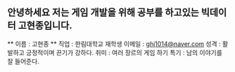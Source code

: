 ## 안녕하세요 저는 게임 개발을 위해 공부를 하고있는 빅데이터 고현종입니다.

** 이름 : 고현종 **
직업 : 한림대학교 재학생
이메일 : ghj1014@naver.com
성격 : 활발하고 긍정적이며 끈기가 강하다.
취미 : 여러 장르의 게임 하기
특기 : 남의 이야기를 잘 들어준다.
<!--
# 이름 : 고현종
# 직업 : 한림대학교 재학생
# 이메일 : ghj1014@naver.com
성격 : 활발하고 긍정적이며 끈기가 강하다.
취미 : 여러 장르의 게임 하기
특기 : 남의 이야기를 잘 들어준다.

- 🔭 I’m currently working on ...
- 🌱 I’m currently learning ...
- 👯 I’m looking to collaborate on ...
- 🤔 I’m looking for help with ...
- 💬 Ask me about ...
- 📫 How to reach me: ...
- 😄 Pronouns: ...
- ⚡ Fun fact: ...
-->

